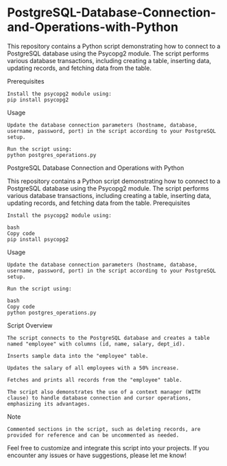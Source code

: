 # PostgreSQL-Database-Connection-and-Operations-with-Python
This repository contains a Python script demonstrating how to connect to a PostgreSQL database using the Psycopg2 module. The script performs various database transactions, including creating a table, inserting data, updating records, and fetching data from the table.

Prerequisites

    Install the psycopg2 module using:
    pip install psycopg2

Usage

    Update the database connection parameters (hostname, database, username, password, port) in the script according to your PostgreSQL setup.

    Run the script using:
    python postgres_operations.py

PostgreSQL Database Connection and Operations with Python

This repository contains a Python script demonstrating how to connect to a PostgreSQL database using the Psycopg2 module. The script performs various database transactions, including creating a table, inserting data, updating records, and fetching data from the table.
Prerequisites

    Install the psycopg2 module using:

    bash
    Copy code
    pip install psycopg2

Usage

    Update the database connection parameters (hostname, database, username, password, port) in the script according to your PostgreSQL setup.

    Run the script using:

    bash
    Copy code
    python postgres_operations.py

    

Script Overview

    The script connects to the PostgreSQL database and creates a table named "employee" with columns (id, name, salary, dept_id).

    Inserts sample data into the "employee" table.

    Updates the salary of all employees with a 50% increase.

    Fetches and prints all records from the "employee" table.

    The script also demonstrates the use of a context manager (WITH clause) to handle database connection and cursor operations, emphasizing its advantages.

Note

    Commented sections in the script, such as deleting records, are provided for reference and can be uncommented as needed.

Feel free to customize and integrate this script into your projects. If you encounter any issues or have suggestions, please let me know!
